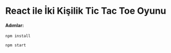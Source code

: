 # React ile İki Kişilik Tic Tac Toe Oyunu

#### Adımlar:

```bash 
npm install
```
```bash 
npm start
```
